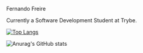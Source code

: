 Fernando Freire

Currently a Software Development Student at Trybe. 

[![Top Langs](https://github-readme-stats.vercel.app/api/top-langs/?username=nevesfreire&layout=compact)](https://github.com/nevesfreire/github-readme-stats)

![Anurag's GitHub stats](https://github-readme-stats.vercel.app/api?username=nevesfreire&show_icons=true&theme=onedark)

<!--
**nevesfreire/nevesfreire** is a ✨ _special_ ✨ repository because its `README.md` (this file) appears on your GitHub profile.

Here are some ideas to get you started:

- 🔭 I’m currently working on ...
- 🌱 I’m currently learning ...
- 👯 I’m looking to collaborate on ...
- 🤔 I’m looking for help with ...
- 💬 Ask me about ...
- 📫 How to reach me: ...
- 😄 Pronouns: ...
- ⚡ Fun fact: ...
-->
